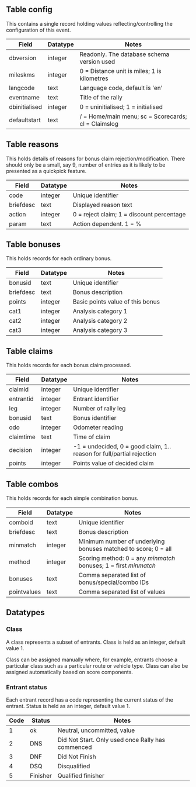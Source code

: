 ## Table config

This contains a single record holding values reflecting/controlling the
configuration of this event.

Field       | Datatype  | Notes
---         | ---       | ---
dbversion   | integer   | Readonly. The database schema version used
mileskms    | integer   | 0 = Distance unit is miles; 1 is kilometres
langcode    | text      | Language code, default is 'en'
eventname   | text      | Title of the rally
dbinitialised | integer | 0 = uninitialised; 1 = initialised
defaultstart | text     | / = Home/main menu; sc = Scorecards; cl = Claimslog


## Table reasons

This holds details of reasons for bonus claim rejection/modification. There should
only be a small, say 9, number of entries as it is likely to be presented as a
quickpick feature.

Field       | Datatype  | Notes
---         | ---       | ---
code        | integer   | Unique identifier
briefdesc   | text      | Displayed reason text
action      | integer   | 0 = reject claim; 1 = discount percentage
param       | text      | Action dependent. 1 = %

## Table bonuses

This holds records for each ordinary bonus.

Field       | Datatype  | Notes
---         | ---       | ---
bonusid     | text      | Unique identifier
briefdesc   | text      | Bonus description
points      | integer   | Basic points value of this bonus
cat1        | integer   | Analysis category 1
cat2        | integer   | Analysis category 2
cat3        | integer   | Analysis category 3


## Table claims

This holds records for each bonus claim processed.

Field       | Datatype  | Notes
---         | ---       | ---
claimid     | integer   | Unique identifier
entrantid   | integer   | Entrant identifier
leg         | integer   | Number of rally leg
bonusid     | text      | Bonus identifier
odo         | integer   | Odometer reading
claimtime   | text      | Time of claim
decision    | integer   | -1 = undecided, 0 = good claim, 1.. reason for full/partial rejection
points      | integer   | Points value of decided claim

## Table combos

This holds records for each simple combination bonus. 

Field       | Datatype  | Notes
---         | ---       | ---
comboid     | text      | Unique identifier
briefdesc   | text      | Bonus description
minmatch    | integer   | Minimum number of underlying bonuses matched to score; 0 = all
method      | integer   | Scoring method: 0 = any *minmatch* bonuses; 1 = first *minmatch*
bonuses     | text      | Comma separated list of bonus/special/combo IDs
pointvalues | text      | Comma separated list of values


## Datatypes

### Class

A class represents a subset of entrants. Class is held as an integer, default value 1.

Class can be assigned manually where, for example, entrants choose a particular class such as
a particular route or vehicle type. Class can also be assigned automatically based on score components.

### Entrant status

Each entrant record has a code representing the current status of the entrant. Status is held as an integer, default value 1.

Code    | Status        | Notes
---     | ---           | ---
1       | ok            | Neutral, uncommitted, value
2       | DNS           | Did Not Start. Only used once Rally has commenced
3       | DNF           | Did Not Finish
4       | DSQ           | Disqualified
5       | Finisher      | Qualified finisher

